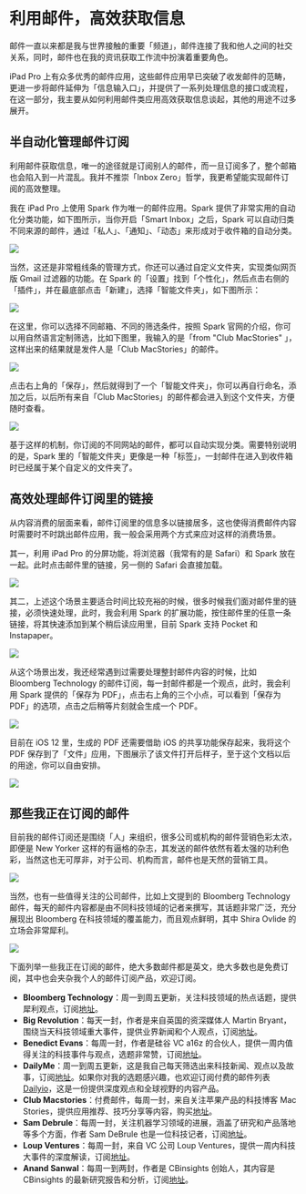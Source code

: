 # 利用邮件，高效获取信息

邮件一直以来都是我与世界接触的重要「频道」，邮件连接了我和他人之间的社交关系，同时，邮件也在我的资讯获取工作流中扮演着重要角色。


iPad Pro 上有众多优秀的邮件应用，这些邮件应用早已突破了收发邮件的范畴，更进一步将邮件延伸为「信息输入口」，并提供了一系列处理信息的接口或流程，在这一部分，我主要从如何利用邮件类应用高效获取信息谈起，其他的用途不过多展开。


## 半自动化管理邮件订阅

利用邮件获取信息，唯一的途径就是订阅别人的邮件，而一旦订阅多了，整个邮箱也会陷入到一片混乱。我并不推崇「Inbox Zero」哲学，我更希望能实现邮件订阅的高效整理。


我在 iPad Pro 上使用 Spark 作为唯一的邮件应用。Spark 提供了非常实用的自动化分类功能，如下图所示，当你开启「Smart Inbox」之后，Spark 可以自动归类不同来源的邮件，通过「私人」、「通知」、「动态」来形成对于收件箱的自动分类。


![](https://ebookimage.dailyio.cn/2019/04/21/15554249614950.png)


当然，这还是非常粗线条的管理方式，你还可以通过自定义文件夹，实现类似网页版 Gmail 过滤器的功能。在 Spark 的「设置」找到「个性化」，然后点击右侧的「插件」，并在最底部点击「新建」，选择「智能文件夹」，如下图所示：


![](https://ebookimage.dailyio.cn/2019/04/21/15554251230932.png)


在这里，你可以选择不同邮箱、不同的筛选条件，按照 Spark 官网的介绍，你可以用自然语言定制筛选，比如下图里，我输入的是「from "Club MacStories" 」，这样出来的结果就是发件人是「Club MacStories」的邮件。



![](https://ebookimage.dailyio.cn/2019/04/29/15565101935570.png)



点击右上角的「保存」，然后就得到了一个「智能文件夹」，你可以再自行命名，添加之后，以后所有来自「Club MacStories」的邮件都会进入到这个文件夹，方便随时查看。



![](https://ebookimage.dailyio.cn/2019/04/29/15565102266281.png)




基于这样的机制，你订阅的不同网站的邮件，都可以自动实现分类。需要特别说明的是，Spark 里的「智能文件夹」更像是一种「标签」，一封邮件在进入到收件箱时已经属于某个自定义的文件夹了。

## 高效处理邮件订阅里的链接

从内容消费的层面来看，邮件订阅里的信息多以链接居多，这也使得消费邮件内容时需要时不时跳出邮件应用，我一般会采用两个方式来应对这样的消费场景。

其一，利用 iPad Pro 的分屏功能，将浏览器（我常有的是 Safari）和 Spark 放在一起。此时点击邮件里的链接，另一侧的 Safari 会直接加载。



![](https://ebookimage.dailyio.cn/2019/04/21/15554314281413.png)




其二，上述这个场景主要适合时间比较充裕的时候，很多时候我们面对邮件里的链接，必须快速处理，此时，我会利用 Spark 的扩展功能，按住邮件里的任意一条链接，将其快速添加到某个稍后读应用里，目前 Spark 支持 Pocket 和 Instapaper。


![](https://ebookimage.dailyio.cn/2019/04/21/15554314441951.png)



从这个场景出发，我还经常遇到过需要处理整封邮件内容的时候，比如 Bloomberg Technology 的邮件订阅，每一封邮件都是一个观点，此时，我会利用 Spark 提供的「保存为 PDF」，点击右上角的三个小点，可以看到「保存为 PDF」的选项，点击之后稍等片刻就会生成一个 PDF。


![](https://ebookimage.dailyio.cn/2019/04/21/15554316336895.png)


目前在 iOS 12 里，生成的 PDF 还需要借助 iOS 的共享功能保存起来，我将这个 PDF 保存到了「文件」应用，下图展示了该文件打开后样子，至于这个文档以后的用途，你可以自由安排。


![](https://ebookimage.dailyio.cn/2019/04/21/15554316458722.png)


## 那些我正在订阅的邮件


目前我的邮件订阅还是围绕「人」来组织，很多公司或机构的邮件营销色彩太浓，即便是 New Yorker 这样的有逼格的杂志，其发送的邮件依然有着太强的功利色彩，当然这也无可厚非，对于公司、机构而言，邮件也是天然的营销工具。


![](https://ebookimage.dailyio.cn/2019/04/21/15554316560537.png)


当然，也有一些值得关注的公司邮件，比如上文提到的 Bloomberg Technology 邮件，每天的邮件内容都是由不同科技领域的记者来撰写，其话题非常广泛，充分展现出 Bloomberg 在科技领域的覆盖能力，而且观点鲜明，其中 Shira Ovlide 的立场会非常犀利。


![](https://ebookimage.dailyio.cn/2019/04/21/15554316645414.png)


下面列举一些我正在订阅的邮件，绝大多数邮件都是英文，绝大多数也是免费订阅，其中也会夹杂我个人的邮件订阅产品，欢迎订阅。

- **Bloomberg Technology**：周一到周五更新，关注科技领域的热点话题，提供犀利观点，订阅[地址](http://link.mail.bloombergbusiness.com/join/4wm/tech-signup)。
- **Big Revolution**：每天一封，作者是来自英国的资深媒体人 Martin Bryant，围绕当天科技领域重大事件，提供业界新闻和个人观点，订阅[地址](https://www.getrevue.co/profile/bigrevolution)。
- **Benedict Evans**：每周一封，作者是硅谷 VC a16z 的合伙人，提供一周内值得关注的科技事件与观点，选题非常赞，订阅[地址](https://www.ben-evans.com/newsletter)。
- **DailyMe**：周一到周五更新，这是我自己每天筛选出来科技新闻、观点以及故事，订阅[地址](https://iois.us13.list-manage.com/subscribe?u=9344ae92f902f8a160939b343&id=ea9a18c512)。如果你对我的选题感兴趣，也欢迎订阅付费的邮件列表 [Dailyio](https://iois.me/membership)，这是一份提供深度观点和全球视野的内容产品。
- **Club Macstories**：付费邮件，每周一封，来自关注苹果产品的科技博客 Mac Stories，提供应用推荐、技巧分享等内容，购买[地址](https://club.macstories.net/?utm_source=ms&utm_medium=nav_menu)。
- **Sam Debrule**：每周一封，关注机器学习领域的进展，涵盖了研究和产品落地等多个方面，作者 Sam DeBrule 也是一位科技记者，订阅[地址](http://subscribe.machinelearnings.co/)。
- **Loup Ventures**：每周一封，来自 VC 公司 Loup Ventures，提供一周内科技大事件的深度解读，订阅[地址](http://eepurl.com/ccRpNL)。
- **Anand Sanwal**：每周一到两封，作者是 CBinsights 创始人，其内容是 CBinsights 的最新研究报告和分析，订阅[地址](https://www.cbinsights.com/newsletter)。


